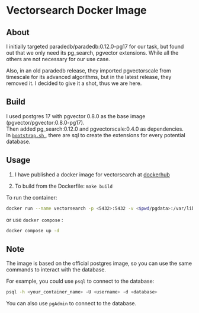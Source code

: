# Vectorsearch Docker Image

## About

I initially targeted paradedb/paradedb:0.12.0-pg17 for our task, but found out that we only need its pg_search, pgvector extensions. While all the others are not necessary for our use case.

Also, in an old paradedb release, they imported pgvectorscale from timescale for its advanced algorithms, but in the latest release, they removed it. I decided to give it a shot, thus we are here.

## Build

I used postgres 17 with pgvector 0.8.0 as the base image (pgvector/pgvector:0.8.0-pg17). <br>
Then added pg_search:0.12.0 and pgvectorscale:0.4.0 as dependencies. <br>
In [ `bootstrap.sh` ](./bootstrap.sh), there are sql to create the extensions for every potential database.

## Usage

1. I have published a docker image for vectorsearch at [dockerhub](https://hub.docker.com/r/oaklight/vectorsearch)

2. To build from the Dockerfile: `make build`

To run the container:

```bash
docker run --name vectorsearch -p <5432>:5432 -v <$pwd/pgdata>:/var/lib/postgresql/data/ -e POSTGRES_USER=myuser -e POSTGRES_PASSWORD=mypassword -e POSTGRES_DB=mydatabase oaklight/vectorsearch
```

or use `docker compose` :

```bash
docker compose up -d
```

## Note

The image is based on the official postgres image, so you can use the same commands to interact with the database.

For example, you could use `psql` to connect to the database:

```bash
psql -h <your_container_name> -U <username> -d <database>
```

You can also use `pgAdmin` to connect to the database.
